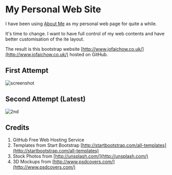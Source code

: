 My Personal Web Site
===============

I have been using [About Me](bit.ly/aboutme_jofaichow) as my personal web page for quite a while. 

It's time to change. I want to have full control of my web contents and have better customisation of the ite layout.

The result is this bootstrap website [http://www.jofaichow.co.uk/](http://www.jofaichow.co.uk/) hosted on GitHub.

## First Attempt

![screenshot](http://i.imgur.com/A83lNTz.jpg)

## Second Attempt (Latest)

![2nd](http://i.imgur.com/DOq44bM.jpg)


## Credits

1. GitHub Free Web Hosting Service
2. Templates from Start Bootstrap [http://startbootstrap.com/all-templates](http://startbootstrap.com/all-templates)
3. Stock Photos from [http://unsplash.com/](http://unsplash.com/)
4. 3D Mockups from [http://www.psdcovers.com/](http://www.psdcovers.com/)